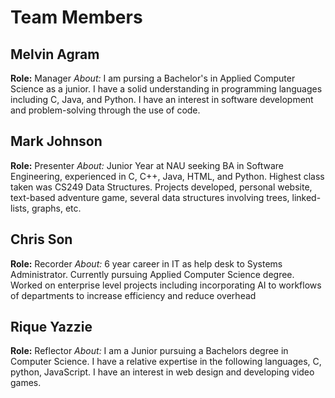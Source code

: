 # Team Members

## Melvin Agram
**Role:** Manager
*About:* I am pursing a Bachelor's in Applied Computer Science as a junior. I have a solid understanding in programming languages including C, Java, and Python. I have an interest in software development and problem-solving through the use of code.

## Mark Johnson
**Role:** Presenter
*About:*  Junior Year at NAU seeking BA in Software Engineering, experienced in C, C++, Java,
HTML, and Python. Highest class taken was CS249 Data Structures. Projects developed,
personal website, text-based adventure game, several data structures involving trees, linked-
lists, graphs, etc.

## Chris Son
**Role:** Recorder
*About:* 6 year career in IT as help desk to Systems Administrator. Currently pursuing Applied Computer Science degree. Worked on enterprise level projects including incorporating AI to workflows of departments to increase efficiency and reduce overhead

## Rique Yazzie
**Role:** Reflector 
*About:*  I am a Junior pursuing a Bachelors degree in Computer Science. I have a relative expertise in the following languages, C, python, JavaScript. I have an interest in web design and developing video games.

